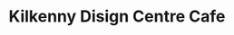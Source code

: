 ---
title: "Kilkenny Disign Centre Cafe"
address: "The Parade, Castle Yard, Kilkenny City, Co. Kilkenny"
tel: "+353 (0)56 772 2118"
county: "Kilkenny"
category: "Cafes"
type: "Content"
lat: "52.64984130859375"
lng: "-7.24916934967041"
---